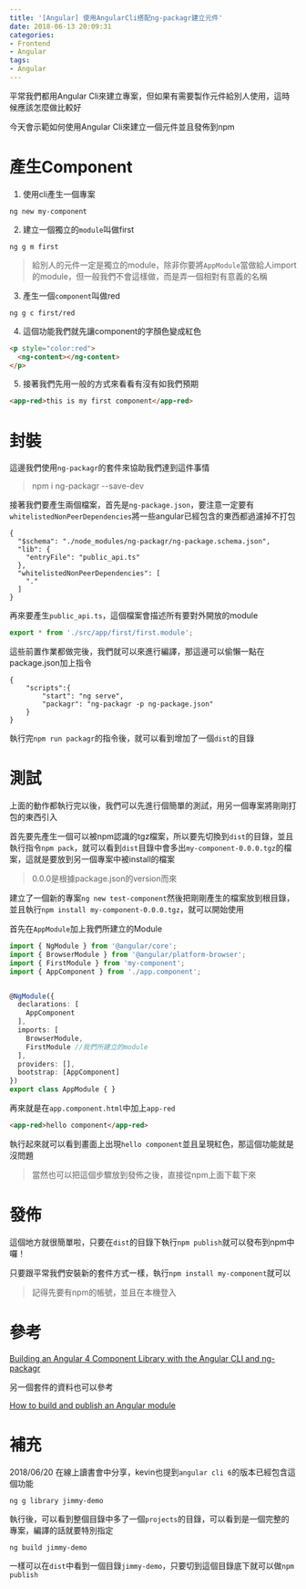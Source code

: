 ```yaml
---
title: '[Angular] 使用AngularCli搭配ng-packagr建立元件'
date: 2018-06-13 20:09:31
categories:
- Frontend
- Angular
tags:
- Angular
---
```


平常我們都用Angular Cli來建立專案，但如果有需要製作元件給別人使用，這時候應該怎麼做比較好

今天會示範如何使用Angular Cli來建立一個元件並且發佈到npm

<!--more-->

# 產生Component

1. 使用cli產生一個專案

```shell
ng new my-component
```

2. 建立一個獨立的`module`叫做first

```shell
ng g m first
```

>給別人的元件一定是獨立的module，除非你要將`AppModule`當做給人import的module，但一般我們不會這樣做，而是弄一個相對有意義的名稱

3. 產生一個`component`叫做red

```shell
ng g c first/red
```

4. 這個功能我們就先讓component的字顏色變成紅色

```html
<p style="color:red">
  <ng-content></ng-content>
</p>
```

5. 接著我們先用一般的方式來看看有沒有如我們預期

```html
<app-red>this is my first component</app-red>
```

# 封裝

這邊我們使用`ng-packagr`的套件來協助我們達到這件事情

> npm i ng-packagr --save-dev

接著我們要產生兩個檔案，首先是`ng-package.json`，要注意一定要有`whitelistedNonPeerDependencies`將一些angular已經包含的東西都過濾掉不打包

```
{
  "$schema": "./node_modules/ng-packagr/ng-package.schema.json",
  "lib": {
    "entryFile": "public_api.ts"
  },
  "whitelistedNonPeerDependencies": [
    "."
  ]
}
```

再來要產生`public_api.ts`，這個檔案會描述所有要對外開放的module

```typescript
export * from './src/app/first/first.module';
```

這些前置作業都做完後，我們就可以來進行編譯，那這邊可以偷懶一點在package.json加上指令

```
{
    "scripts":{
        "start": "ng serve",
        "packagr": "ng-packagr -p ng-package.json"
    }
}
```

執行完`npm run packagr`的指令後，就可以看到增加了一個`dist`的目錄

# 測試

上面的動作都執行完以後，我們可以先進行個簡單的測試，用另一個專案將剛剛打包的東西引入

首先要先產生一個可以被npm認識的tgz檔案，所以要先切換到`dist`的目錄，並且執行指令`npm pack`，就可以看到`dist`目錄中會多出`my-component-0.0.0.tgz`的檔案，這就是要放到另一個專案中被install的檔案

> 0.0.0是根據package.json的version而來

建立了一個新的專案`ng new test-component`然後把剛剛產生的檔案放到根目錄，並且執行`npm install my-component-0.0.0.tgz`，就可以開始使用

首先在`AppModule`加上我們所建立的Module

```typescript
import { NgModule } from '@angular/core';
import { BrowserModule } from '@angular/platform-browser';
import { FirstModule } from 'my-component';
import { AppComponent } from './app.component';


@NgModule({
  declarations: [
    AppComponent
  ],
  imports: [
    BrowserModule,
    FirstModule //我們所建立的module
  ],
  providers: [],
  bootstrap: [AppComponent]
})
export class AppModule { }

```

再來就是在`app.component.html`中加上`app-red`

```html
<app-red>hello component</app-red>
```

執行起來就可以看到畫面上出現`hello component`並且呈現紅色，那這個功能就是沒問題

> 當然也可以把這個步驟放到發佈之後，直接從npm上面下載下來

# 發佈

這個地方就很簡單啦，只要在`dist`的目錄下執行`npm publish`就可以發布到npm中囉！

只要跟平常我們安裝新的套件方式一樣，執行`npm install my-component`就可以

> 記得先要有npm的帳號，並且在本機登入

# 參考

[Building an Angular 4 Component Library with the Angular CLI and ng-packagr](https://medium.com/@nikolasleblanc/building-an-angular-4-component-library-with-the-angular-cli-and-ng-packagr-53b2ade0701e)

另一個套件的資料也可以參考

[How to build and publish an Angular module](https://medium.com/@cyrilletuzi/how-to-build-and-publish-an-angular-module-7ad19c0b4464)

# 補充

2018/06/20 在線上讀書會中分享，kevin也提到`angular cli 6`的版本已經包含這個功能

```shell
ng g library jimmy-demo
```

執行後，可以看到整個目錄中多了一個`projects`的目錄，可以看到是一個完整的專案，編譯的話就要特別指定

```shell
ng build jimmy-demo
```

一樣可以在`dist`中看到一個目錄`jimmy-demo`，只要切到這個目錄底下就可以做`npm publish`
